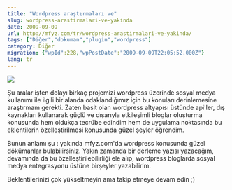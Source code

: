 ```yaml
---
title: "Wordpress araştırmaları ve"
slug: wordpress-arastirmalari-ve-yakinda
date: 2009-09-09
url: http://mfyz.com/tr/wordpress-arastirmalari-ve-yakinda/
tags: ["Diğer","dokuman","plugin","wordpress"]
category: Diğer
migration: {"wpId":228,"wpPostDate":"2009-09-09T22:05:52.000Z"}
lang: tr
---
```


![](/images/archive/tr/2009/09/wordpress.jpg)

Şu aralar işten dolayı birkaç projemizi wordpress üzerinde sosyal medya kullanımı ile ilgili bir alanda odaklandığımız için bu konuları derinlemesine araştırmam gerekti. Zaten basit olan wordpress altyapısı üstünde api'ler, dış kaynakları kullanarak güçlü ve dışarıyla etkileşimli bloglar oluşturma konusunda hem oldukça tecrübe edindim hem de uygulama noktasında bu eklentilerin özelleştirilmesi konusunda güzel şeyler öğrendim.

Bunun anlamı şu : yakında mfyz.com'da wordpress konusunda güzel dökümanlar bulabilirsiniz. Yakın zamanda bir derleme yazısı yazacağım, devamında da bu özelleştirilebilirliği ele alıp, wordpress bloglarda sosyal medya entegrasyonu üstüne birşeyler yazabilirim.

Beklentilerinizi çok yükseltmeyin ama takip etmeye devam edin ;)